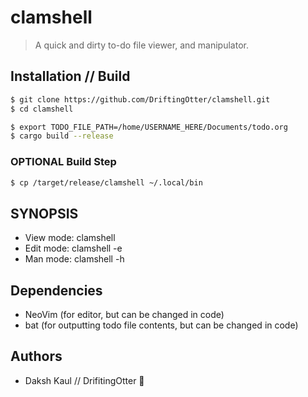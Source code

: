 # clamshell

> A quick and dirty to-do file viewer, and manipulator. 

## Installation // Build 

```zsh
$ git clone https://github.com/DriftingOtter/clamshell.git
$ cd clamshell
```

```zsh
$ export TODO_FILE_PATH=/home/USERNAME_HERE/Documents/todo.org
$ cargo build --release
```

### **__OPTIONAL__** Build Step

```zsh
$ cp /target/release/clamshell ~/.local/bin 
```
## SYNOPSIS

- View mode: clamshell
- Edit mode: clamshell -e
- Man  mode: clamshell -h

## Dependencies

- NeoVim (for editor, but can be changed in code)
- bat    (for outputting todo file contents, but can be changed in code)

## Authors

- Daksh Kaul // DrifitingOtter 🦦
